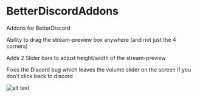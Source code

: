 # BetterDiscordAddons
Addons for BetterDiscord

Ability to drag the stream-preview box anywhere (and not just the 4 corners)

Adds 2 Slider bars to adjust height/width of the stream-preview

Fixes the Discord bug which leaves the volume slider on the screen if you don't click back to discord

![alt text](https://github.com/Nerve-Damage-sys/BetterDiscordAddons/blob/main/ReadMe1.png)
